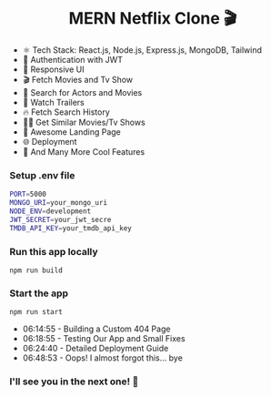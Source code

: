 <h1 align="center">MERN Netflix Clone 🎬</h1>


-   ⚛️ Tech Stack: React.js, Node.js, Express.js, MongoDB, Tailwind
-   🔐 Authentication with JWT
-   📱 Responsive UI
-   🎬 Fetch Movies and Tv Show
-   🔎 Search for Actors and Movies
-   🎥 Watch Trailers
-   🔥 Fetch Search History
-   🐱‍👤 Get Similar Movies/Tv Shows
-   💙 Awesome Landing Page
-   🌐 Deployment
-   🚀 And Many More Cool Features


### Setup .env file

```bash
PORT=5000
MONGO_URI=your_mongo_uri
NODE_ENV=development
JWT_SECRET=your_jwt_secre
TMDB_API_KEY=your_tmdb_api_key
```

### Run this app locally

```shell
npm run build
```

### Start the app

```shell
npm run start
```


-   06:14:55 - Building a Custom 404 Page
-   06:18:55 - Testing Our App and Small Fixes
-   06:24:40 - Detailed Deployment Guide
-   06:48:53 - Oops! I almost forgot this... bye

### I'll see you in the next one! 🚀
